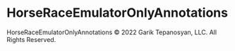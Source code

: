 # HorseRaceEmulatorOnlyAnnotations

HorseRaceEmulatorOnlyAnnotations © 2022 Garik Tepanosyan, LLC. All Rights Reserved.

